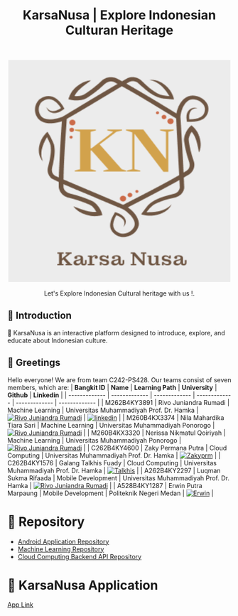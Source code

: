 <h1 align="center"> KarsaNusa | Explore Indonesian Culturan Heritage </h1> <br>
<p align="center">
  <a>
    <img alt="KarsaNusa" title="KarsaNusa" src="https://github.com/KarsaNusa/.github/blob/main/profile/assets/logo.png" width="500" height="500">
  </a>
</p>

<p align="center">
  Let's Explore Indonesian Cultural heritage with us !. 
</p>

## 🤖 Introduction
🎨 KarsaNusa is an interactive platform designed to introduce, explore, and educate about Indonesian culture. 

## 👤 Greetings
Hello everyone! We are from team C242-PS428. Our teams consist of seven members, which are:
| **Bangkit ID**  | **Name** |  **Learning Path** | **University** | **Github** | **Linkedin** | 
| ------------- | -------------  | -------------  | -------------  | ------------- | ------------- |
| M262B4KY3891  | Rivo Juniandra Rumadi  | Machine Learning   | Universitas Muhammadiyah Prof. Dr. Hamka  | [![Rivo Juniandra Rumadi](https://skillicons.dev/icons?i=github)](https://github.com/Leon24k)  | [![linkedin](https://img.shields.io/badge/linkedin-0A66C2?style=for-the-badge&logo=linkedin&logoColor=white)](https://www.linkedin.com/in/rumadirivo/) |
| M260B4KX3374  | Nila Mahardika Tiara Sari  | Machine Learning   | Universitas Muhammadiyah Ponorogo    | [![Rivo Juniandra Rumadi](https://skillicons.dev/icons?i=github)]() |
| M260B4KX3320  | Nerissa Nikmatul Qoiriyah  | Machine Learning   | Universitas Muhammadiyah Ponorogo    | [![Rivo Juniandra Rumadi](https://skillicons.dev/icons?i=github)]()   |
| C262B4KY4600  | Zaky Permana Putra  | Cloud Computing   | Universitas Muhammadiyah Prof. Dr. Hamka  | [![Zakyprm](https://skillicons.dev/icons?i=github)](https://github.com/zakyprm) |
| C262B4KY1576  | Galang Talkhis Fuady   | Cloud Computing  | Universitas Muhammadiyah Prof. Dr. Hamka    | [![Talkhis](https://skillicons.dev/icons?i=github)](https://github.com/Talkhis)  |
| A262B4KY2297  | Luqman Sukma Rifaada  | Mobile Development   | Universitas Muhammadiyah Prof. Dr. Hamka    |  [![Rivo Juniandra Rumadi](https://skillicons.dev/icons?i=github)](https://github.com/Luqmnsr) |
| A528B4KY1287  | Erwin Putra Marpaung   | Mobile Development   | Politeknik Negeri Medan  | [![Erwin](https://skillicons.dev/icons?i=github)](https://github.com/teungku-lak-beuras) |

# 📁 Repository
- [Android Application Repository](https://github.com/KarsaNusa/karsanusa-mobile-development.git)
- [Machine Learning Repository](https://github.com/KarsaNusa/karsanusa-machine-learning.git)
- [Cloud Computing Backend API Repository](https://github.com/KarsaNusa/karsanusa-api.git)

# 📱 KarsaNusa Application
[App Link](https://drive.google.com/drive/folders/1KY-MhyGYAjboMNCAq4VIrNWYqHqAwpca?usp=sharing)

<!--

<!--
**Here are some ideas to get you started:**

🙋‍♀️ A short introduction - what is your organization all about?
🌈 Contribution guidelines - how can the community get involved?
👩‍💻 Useful resources - where can the community find your docs? Is there anything else the community should know?
🍿 Fun facts - what does your team eat for breakfast?
🧙 Remember, you can do mighty things with the power of [Markdown](https://docs.github.com/github/writing-on-github/getting-started-with-writing-and-formatting-on-github/basic-writing-and-formatting-syntax)
-->
